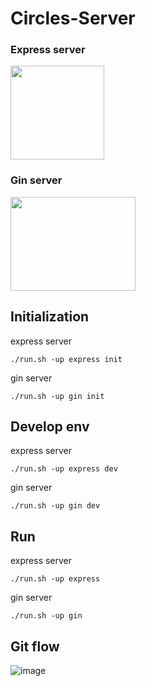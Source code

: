 # Circles-Server

### Express server 

<img src="https://user-images.githubusercontent.com/73640793/148229369-b9998d9b-b006-496d-8507-959334f2ff49.png"  width="150" height="150"/>


### Gin server 
<img src="https://user-images.githubusercontent.com/73640793/148229439-b14b54f4-388e-4692-9409-8ef6563823f8.png"  width="200" height="150"/>


## Initialization

express server
```
./run.sh -up express init
```
gin server
```
./run.sh -up gin init
```

## Develop env
express server
```
./run.sh -up express dev
```
gin server
```
./run.sh -up gin dev
```

## Run

express server
```
./run.sh -up express 
```
gin server
```
./run.sh -up gin
```

## Git flow

![image](https://user-images.githubusercontent.com/73640793/148233964-ad7d4df7-e1a8-4546-9c5a-4a1b00e4ed12.png)

